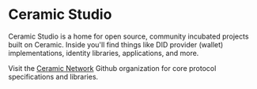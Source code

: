 # Ceramic Studio
Ceramic Studio is a home for open source, community incubated projects built on Ceramic. Inside you'll find things like DID provider (wallet) implementations, identity libraries, applications, and more.

Visit the [Ceramic Network](https://github.com/ceramicnetwork) Github organization for core protocol specifications and libraries.
